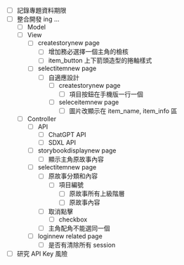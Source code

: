 - [ ]  記錄專題資料期限
- [ ]  整合開發 ing ...
    - [ ]  Model
    - [ ]  View
        - [ ]  createstorynew page
            - [ ]  增加務必選擇一個主角的檢核
            - [ ]  item_button 上下箭頭造型的捲軸樣式
        - [ ]  selectitemnew page
            - [ ]  自適應設計
                - [ ]  createstorynew page
                    - [ ]  項目按鈕在手機版一行一個
                - [ ]  seleceitemnew page
                    - [ ]  圖片改顯示在 item_name, item_info 區
    - [ ]  Controller
        - [ ] API
            - [ ] ChatGPT API
            - [ ] SDXL API
        - [ ]  storybookdisplaynew page
            - [ ]  顯示主角原故事內容
        - [ ]  selectitemnew page
            - [ ]  原故事分類和內容
                - [ ]  項目編號
                    - [ ]  原故事所有上級階層
                    - [ ]  原故事內容
            - [ ]  取消點擊
                - [ ]  checkbox
            - [ ]  主角配角不能選同一個
        - [ ]  loginnew related page
            - [ ]  是否有清除所有 session
- [ ]  研究 API Key 風險
